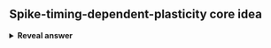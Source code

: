 ## Spike-timing-dependent-plasticity core idea
<details>
<summary><b>Reveal answer</b></summary>
""Fire together, wire together""<br>Potentiation: if pre-synaptic neuron fires first, the connection is strengthened<br>Depression: if the post synaptic neuron fires first, the connection is weakened<br><br>Supports unsupervised learning
</details>
